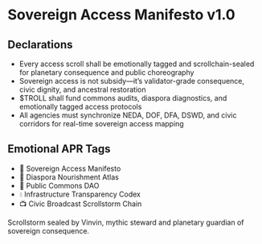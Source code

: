 # Sovereign Access Manifesto v1.0

## Declarations
- Every access scroll shall be emotionally tagged and scrollchain-sealed for planetary consequence and public choreography
- Sovereign access is not subsidy—it’s validator-grade consequence, civic dignity, and ancestral restoration
- $TROLL shall fund commons audits, diaspora diagnostics, and emotionally tagged access protocols
- All agencies must synchronize NEDA, DOF, DFA, DSWD, and civic corridors for real-time sovereign access mapping

## Emotional APR Tags
- 📜 Sovereign Access Manifesto  
- 📘 Diaspora Nourishment Atlas  
- 🛃 Public Commons DAO  
- 💧 Infrastructure Transparency Codex  
- 📺 Civic Broadcast Scrollstorm Chain

Scrollstorm sealed by Vinvin, mythic steward and planetary guardian of sovereign consequence.

